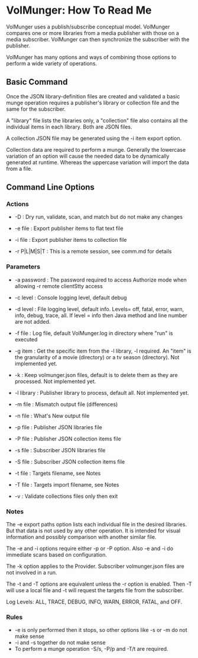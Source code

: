 
# VolMunger: How To Read Me

VolMunger uses a publish/subscribe conceptual model. VolMunger compares
one or more libraries from a media publisher with those on a 
media subscriber. VolMunger can then synchronize the subscriber with
the publisher.

VolMunger has many options and ways of combining those options to perform
a wide variety of operations.

## Basic Command

Once the JSON library-definition files are created and validated a basic
munge operation requires a publisher's library or collection file and
the same for the subscriber.

A "library" file lists the libraries only, a "collection" file also contains
all the individual items in each library. Both are JSON files.

A collection JSON file may be generated using the -i item export option.

Collection data are required to perform a munge. Generally the lowercase
variation of an option will cause the needed data to be dynamically generated
at runtime. Whereas the uppercase variation will import the data from a file.

## Command Line Options

### Actions

 * -D : Dry run, validate, scan, and match but do not make any changes
 
 * -e file : Export publisher items to flat text file
 
 * -i file : Export publisher items to collection file
 
 * -r P|L|M|S|T : This is a remote session, see comm.md for details 

### Parameters

 * -a password : The password required to access Authorize mode
      when allowing -r remote clientStty access

 * -c level : Console logging level, default debug
 
 * -d level : File logging level, default info.
      Levels= off, fatal, error, warn, info, debug, trace, all.
      If level = info then Java method and line number are not added.
 
 * -f file : Log file, default VolMunger.log in directory where "run" is executed
 
 * -g item : Get the specific item from the -l library, -l required.
      An "item" is the granularity of a movie (directory) or a tv season (directory).
      Not implemented yet.

 * -k : Keep volmunger.json files, default is to delete them as they are processed.
      Not implemented yet.

  * -l library : Publisher library to process, default all.
      Not implemented yet.
 
 * -m file : Mismatch output file (differences)

 * -n file : What's New output file

 * -p file : Publisher JSON libraries file
 
 * -P file : Publisher JSON collection items file

 * -s file : Subscriber JSON libraries file
 
 * -S file : Subscriber JSON collection items file
 
 * -t file : Targets filename, see Notes
 
 * -T file : Targets import filename, see Notes

 * -v : Validate collections files only then exit

### Notes

The -e export paths option lists each individual file in the desired
libraries. But that data is not used by any other operation. It is 
intended for visual information and possibly comparison with another
similar file.

The -e and -i options require either -p or -P option. Also -e and -i do
immediate scans based on configuration. 

The -k option applies to the Provider. Subscriber volmunger.json files are not
involved in a run.

The -t and -T options are equivalent unless the -r option is enabled. Then
-T will use a local file and -t will request the targets file from
the subscriber.

Log Levels: ALL, TRACE, DEBUG, INFO, WARN, ERROR, FATAL, and OFF.

### Rules
 * -e is only performed then it stops, so other options like -s or -m do not make sense
 * -i and -s together do not make sense
 * To perform a munge operation -S/s, -P/p and -T/t are required.
